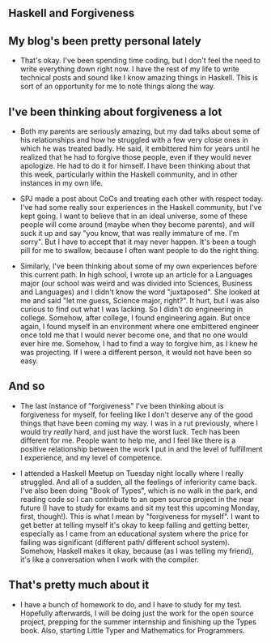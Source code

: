 ## Haskell and Forgiveness

## My blog's been pretty personal lately

- That's okay. I've been spending time coding, but I don't feel the need to write everything
  down right now. I have the rest of my life to write technical posts and sound like I know amazing
  things in Haskell. This is sort of an opportunity for me to note things along the way.
  
## I've been thinking about forgiveness a lot

- Both my parents are seriously amazing, but my dad talks about some of his relationships and how he struggled
  with a few very close ones in which he was treated badly. He said, it embittered him for years until he
  realized that he had to forgive those people, even if they would never apologize. He had to do it for himself.
  I have been thinking about that this week, particularly within the Haskell community, and in other instances
  in my own life. 
  
- SPJ made a post about CoCs and treating each other with respect today. I've had some really sour experiences
  in the Haskell community, but I've kept going. I want to believe that in an ideal universe, some of these 
  people will come around (maybe when they become parents), and will suck it up and say "you know, that was 
  really immature of me. I'm sorry". But I have to accept that it may never happen. It's been a tough pill for
  me to swallow, because I often want people to do the right thing. 
  
- Similarly, I've been thinking about some of my own experiences before this current path. In high school, I 
  wrote up an article for a Languages major (our school was weird and was divided into Sciences, Business and 
  Languages) and I didn't know the word "juxtaposed". She looked at me and said "let me guess, Science major, right?".
  It hurt, but I was also curious to find out what I was lacking. So I didn't do engineering in college. 
  Somehow, after college, I found engineering again. But once again, I found myself in an environment where one
  embittered engineer once told me that I would never become one, and that no one would ever hire me. Somehow,
  I had to find a way to forgive him, as I knew he was projecting. If I were a different person, it would not 
  have been so easy.
  
## And so

- The last instance of "forgiveness" I've been thinking about is forgiveness for myself, for feeling like I don't
  deserve any of the good things that have been coming my way. I was in a rut previously, where I would try 
  *really* hard, and just have the worst luck. Tech has been different for me. People want to help me, and I feel
  like there is a positive relationship between the work I put in and the level of fulfillment I experience, and 
  my level of competence. 

- I attended a Haskell Meetup on Tuesday night locally where I really struggled. And all of a sudden, all the 
  feelings of inferiority came back. I've also been doing "Book of Types", which is no walk in the park, and reading
  code so I can contribute to an open source project in the near future (I have to study for exams and sit my test
  this upcoming Monday, first, though!). This is what I mean by "forgiveness for myself". I want to get better 
  at telling myself it's okay to keep failing and getting better, especially as I came from an educational system
  where the price for failing was significant (different path/ different school system). Somehow, Haskell makes it okay,
  because (as I was telling my friend), it's like a conversation when I work with the compiler. 
  
## That's pretty much about it

- I have a bunch of homework to do, and I have to study for my test. Hopefully afterwards, I will be doing just 
  the work for the open source project, prepping for the summer internship and finishing up the Types book.
  Also, starting Little Typer and Mathematics for Programmers.
  
  
